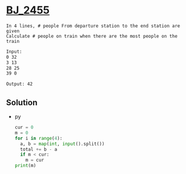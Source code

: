 # [BJ_2455](https://acmicpc.net/problem/2455)

```en
In 4 lines, # people From departure station to the end station are given
Calculate # people on train when there are the most people on the train
```

```txt
Input:
0 32
3 13
28 25
39 0

Output: 42
```

## Solution

* py

  ```py
  cur = 0
  m = 0
  for i in range(4):
    a, b = map(int, input().split())
    total += b - a
    if m < cur:
      m = cur
  print(m)
  ```
